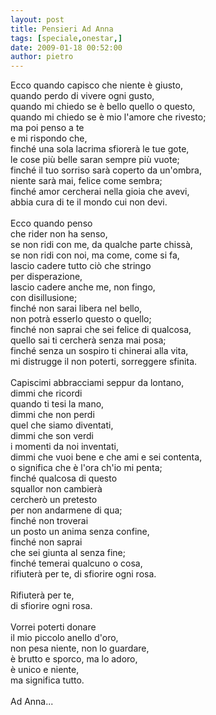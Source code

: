 ```yaml
---
layout: post
title: Pensieri Ad Anna
tags: [speciale,onestar,]
date: 2009-01-18 00:52:00
author: pietro
---
```

Ecco quando capisco che niente è giusto,<br/>quando perdo di vivere ogni gusto,<br/>quando mi chiedo se è bello quello o questo,<br/>quando mi chiedo se è mio l'amore che rivesto;<br/>ma poi penso a te<br/>e mi rispondo che,<br/>finché una sola lacrima sfiorerà le tue gote,<br/>le cose più belle saran sempre più vuote;<br/>finché il tuo sorriso sarà coperto da un'ombra,<br/>niente sarà mai, felice come sembra;<br/>finché amor cercherai nella gioia che avevi,<br/>abbia cura di te il mondo cui non devi.<br/><br/>Ecco quando penso<br/>che rider non ha senso,<br/>se non ridi con me, da qualche parte chissà,<br/>se non ridi con noi, ma come, come si fa,<br/>lascio cadere tutto ciò che stringo<br/>per disperazione,<br/>lascio cadere anche me, non fingo,<br/>con disillusione;<br/>finché non sarai libera nel bello,<br/>non potrà esserlo questo o quello;<br/>finché non saprai che sei felice di qualcosa,<br/>quello sai ti cercherà senza mai posa;<br/>finché senza un sospiro ti chinerai alla vita,<br/>mi distrugge il non poterti, sorreggere sfinita.<br/><br/>Capiscimi abbracciami seppur da lontano,<br/>dimmi che ricordi<br/>quando ti tesi la mano,<br/>dimmi che non perdi<br/>quel che siamo diventati,<br/>dimmi che son verdi<br/>i momenti da noi inventati,<br/>dimmi che vuoi bene e che ami e sei contenta,<br/>o significa che è l'ora ch'io mi penta;<br/>finché qualcosa di questo<br/>squallor non cambierà<br/>cercherò un pretesto<br/>per non andarmene di qua;<br/>finché non troverai<br/>un posto un anima senza confine,<br/>finché non saprai<br/>che sei giunta al senza fine;<br/>finché temerai qualcuno o cosa,<br/>rifiuterà per te, di sfiorire ogni rosa.<br/><br/>Rifiuterà per te,<br/>di sfiorire ogni rosa.<br/><br/>Vorrei poterti donare<br/>il mio piccolo anello d'oro,<br/>non pesa niente, non lo guardare,<br/>è brutto e sporco, ma lo adoro,<br/>è unico e niente,<br/>ma significa tutto.<br/><br/>Ad Anna...
